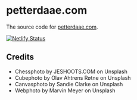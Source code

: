 # petterdaae.com
The source code for [petterdaae.com](https://www.petterdaae.com).

[![Netlify Status](https://api.netlify.com/api/v1/badges/15596351-77b5-4b79-9ca4-63982032d51e/deploy-status)](https://app.netlify.com/sites/frosty-bose-04348b/deploys)

## Credits
* Chessphoto by JESHOOTS.COM on Unsplash
* Cubephoto by Olav Ahtrens Røtne on Unsplash
* Canvasphoto by Sandie Clarke on Unsplash
* Webphoto by Marvin Meyer on Unsplash
